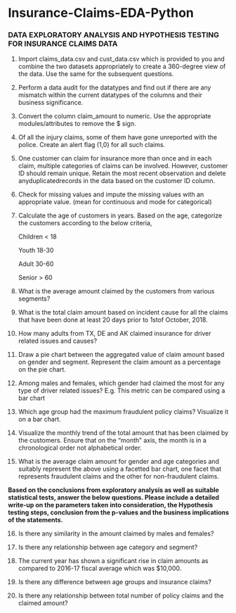 # Insurance-Claims-EDA-Python

### DATA EXPLORATORY ANALYSIS AND HYPOTHESIS TESTING FOR INSURANCE CLAIMS DATA

1. Import claims_data.csv and cust_data.csv which is provided to you and combine the two datasets appropriately to create a 360-degree view of the data. Use the same for the subsequent questions.

2. Perform a data audit for the datatypes and find out if there are any mismatch within the current datatypes of the columns and their business significance.

3. Convert the column claim_amount to numeric. Use the appropriate modules/attributes to remove the $ sign.

4. Of all the injury claims, some of them have gone unreported with the police. Create an alert flag (1,0) for all such claims.

5. One customer can claim for insurance more than once and in each claim, multiple categories of claims can be involved. However, customer ID should remain unique.    Retain the most recent observation and delete anyduplicatedrecords in the data based on the customer ID column.

6. Check for missing values and impute the missing values with an appropriate value. (mean for continuous and mode for categorical)

7. Calculate the age of customers in years. Based on the age, categorize the customers according to the below criteria, 
 
   Children < 18
   
   Youth 18-30
   
   Adult 30-60
   
   Senior > 60

8. What is the average amount claimed by the customers from various segments?

9. What is the total claim amount based on incident cause for all the claims that have been done at least 20 days prior to 1stof October, 2018.

10. How many adults from TX, DE and AK claimed insurance for driver related issues and causes?

11. Draw a pie chart between the aggregated value of claim amount based on gender and segment. Represent the claim amount as a percentage on the pie chart.

12. Among males and females, which gender had claimed the most for any type of driver related issues? E.g. This metric can be compared using a bar chart

13. Which age group had the maximum fraudulent policy claims? Visualize it on a bar chart.

14. Visualize the monthly trend of the total amount that has been claimed by the customers. Ensure that on the “month” axis, the month is in a chronological order not  alphabetical order.

15. What is the average claim amount for gender and age categories and suitably represent the above using a facetted bar chart, one facet that represents fraudulent claims and the other for non-fraudulent claims.


**Based on the conclusions from exploratory analysis as well as suitable statistical tests, answer the below questions. Please include a detailed write-up on the parameters taken into consideration, the Hypothesis testing steps, conclusion from the p-values and the business implications of the statements.**


16. Is there any similarity in the amount claimed by males and females?

17. Is there any relationship between age category and segment?

18. The current year has shown a significant rise in claim amounts as compared to 2016-17 fiscal average which was $10,000.

19. Is there any difference between age groups and insurance claims?

20. Is there any relationship between total number of policy claims and the claimed amount?

